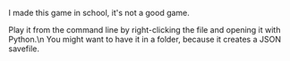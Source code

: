 I made this game in school, it's not a good game.

Play it from the command line by right-clicking the file and opening it with Python.\n
You might want to have it in a folder, because it creates a JSON savefile.
